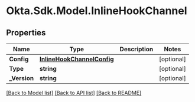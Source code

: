 # Okta.Sdk.Model.InlineHookChannel

## Properties

Name | Type | Description | Notes
------------ | ------------- | ------------- | -------------
**Config** | [**InlineHookChannelConfig**](InlineHookChannelConfig.md) |  | [optional] 
**Type** | **string** |  | [optional] 
**_Version** | **string** |  | [optional] 

[[Back to Model list]](../README.md#documentation-for-models) [[Back to API list]](../README.md#documentation-for-api-endpoints) [[Back to README]](../README.md)

